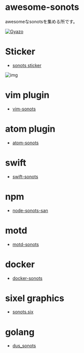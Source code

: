 # awesome-sonots
awesomeなsonotsを集める所です。

[![Gyazo](http://i.gyazo.com/749b11f9a2a3e3b9c777ac021f4675f2.png)](http://gyazo.com/749b11f9a2a3e3b9c777ac021f4675f2)

# Sticker
- [sonots sticker](https://hexi.pics/items/d77800da357601ecb07d8e2fd0dce0b6)

![img](https://hexi.pics/resize/w/462/h/462/d63eb733689985fee2350ab094c918a9.png)

# vim plugin

- [vim-sonots](https://github.com/mattn/vim-sonots)

# atom plugin

- [atom-sonots](https://github.com/hokaccha/atom-sonots)
 
# swift

- [swift-sonots](https://github.com/punytan/swift-sonots)


# npm
- [node-sonots-san](https://github.com/watilde/node-sonots-san)

# motd
- [motd-sonots](https://gist.github.com/chiastolite/7a953ba33afc342b0c42)

# docker
- [docker-sonots](https://twitter.com/deeeet/status/577389274154213376)


# sixel graphics
- [sonots.six](https://gist.github.com/mattn/f5e3e7f980147495a74d)

# golang
- [dus_sonots](https://github.com/shibukawa/dus_sonots)
